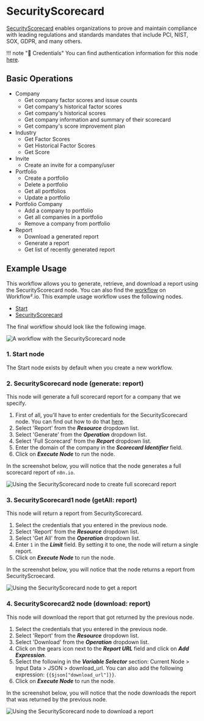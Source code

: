# SecurityScorecard

[SecurityScorecard](https://securityscorecard.com) enables organizations to prove and maintain compliance with leading regulations and standards mandates that include PCI, NIST, SOX, GDPR, and many others.

!!! note "🔑 Credentials"
    You can find authentication information for this node [here](/workflow/integrations/credentials/securityScorecard/).


## Basic Operations

* Company
    * Get company factor scores and issue counts
    * Get company's historical factor scores
    * Get company's historical scores
    * Get company information and summary of their scorecard
    * Get company's score improvement plan
* Industry
    * Get Factor Scores
    * Get Historical Factor Scores
    * Get Score
* Invite
    * Create an invite for a company/user
* Portfolio
    * Create a portfolio
    * Delete a portfolio
    * Get all portfolios
    * Update a portfolio
* Portfolio Company
    * Add a company to portfolio
    * Get all companies in a portfolio
    * Remove a company from portfolio
* Report
    * Download a generated report
    * Generate a report
    * Get list of recently generated report

## Example Usage

This workflow allows you to generate, retrieve, and download a report using the SecurityScorecard node. You can also find the [workflow](https://n8n.io/workflows/920) on Workflow².io. This example usage workflow uses the following nodes.
- [Start](/workflow/integrations/core-nodes/workflow-nodes-base.start/)
- [SecurityScorecard]()

The final workflow should look like the following image.

![A workflow with the SecurityScorecard node](/_images/integrations/nodes/securityscorecard/workflow.png)

### 1. Start node

The Start node exists by default when you create a new workflow.

### 2. SecurityScorecard node (generate: report)

This node will generate a full scorecard report for a company that we specify.

1. First of all, you'll have to enter credentials for the SecurityScorecard node. You can find out how to do that [here](/workflow/integrations/credentials/securityScorecard/).
2. Select 'Report' from the ***Resource*** dropdown list.
3. Select 'Generate' from the ***Operation*** dropdown list.
4. Select 'Full Scorecard' from the ***Report*** dropdown list.
5. Enter the domain of the company in the ***Scorecard Identifier*** field.
6. Click on ***Execute Node*** to run the node.

In the screenshot below, you will notice that the node generates a full scorecard report of `n8n.io`.

![Using the SecurityScorecard node to create full scorecard report](/_images/integrations/nodes/securityscorecard/securityscorecard_node.png)

### 3. SecurityScorecard1 node (getAll: report)

This node will return a report from SecurityScorecard.

1. Select the credentials that you entered in the previous node.
2. Select 'Report' from the ***Resource*** dropdown list.
3. Select 'Get All' from the ***Operation*** dropdown list.
4. Enter `1` in the ***Limit*** field. By setting it to one, the node will return a single report.
5. Click on ***Execute Node*** to run the node.

In the screenshot below, you will notice that the node returns a report from SecurityScroecard.

![Using the SecurityScorecard node to get a report](/_images/integrations/nodes/securityscorecard/securityscorecard1_node.png)

### 4. SecurityScorecard2 node (download: report)

This node will download the report that got returned by the previous node.

1. Select the credentials that you entered in the previous node.
2. Select 'Report' from the ***Resource*** dropdown list.
3. Select 'Download' from the ***Operation*** dropdown list.
4. Click on the gears icon next to the ***Report URL*** field and click on ***Add Expression***.
5. Select the following in the ***Variable Selector*** section: Current Node > Input Data > JSON > download_url. You can also add the following expression: `{{$json["download_url"]}}`.
6. Click on ***Execute Node*** to run the node.


In the screenshot below, you will notice that the node downloads the report that was returned by the previous node.

![Using the SecurityScorecard node to download a report](/_images/integrations/nodes/securityscorecard/securityscorecard2_node.png)
